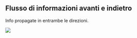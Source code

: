 ## Flusso di informazioni avanti e indietro

Info propagate in entrambe le direzioni.

![](Pasted%20image%2020240608115950.png)